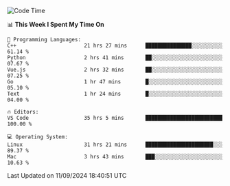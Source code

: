 
<!--START_SECTION:waka-->
![Code Time](http://img.shields.io/badge/Code%20Time-2%2C488%20hrs%2021%20mins-blue)

📊 **This Week I Spent My Time On** 

```text
💬 Programming Languages: 
C++                      21 hrs 27 mins      ███████████████░░░░░░░░░░   61.14 % 
Python                   2 hrs 41 mins       ██░░░░░░░░░░░░░░░░░░░░░░░   07.67 % 
Vue.js                   2 hrs 32 mins       ██░░░░░░░░░░░░░░░░░░░░░░░   07.25 % 
Go                       1 hr 47 mins        █░░░░░░░░░░░░░░░░░░░░░░░░   05.10 % 
Text                     1 hr 24 mins        █░░░░░░░░░░░░░░░░░░░░░░░░   04.00 % 

🔥 Editors: 
VS Code                  35 hrs 5 mins       █████████████████████████   100.00 % 

💻 Operating System: 
Linux                    31 hrs 21 mins      ██████████████████████░░░   89.37 % 
Mac                      3 hrs 43 mins       ███░░░░░░░░░░░░░░░░░░░░░░   10.63 % 
```


 Last Updated on 11/09/2024 18:40:51 UTC
<!--END_SECTION:waka-->

